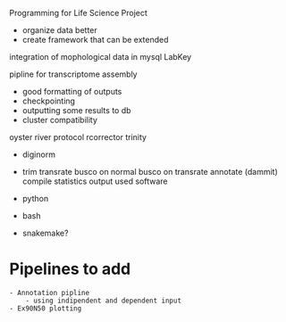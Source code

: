Programming for Life Science Project
- organize data better
- create framework that can be extended

integration of mophological data in mysql LabKey

pipline for transcriptome assembly 
- good formatting of outputs
- checkpointing
- outputting some results to db
- cluster compatibility


oyster river protocol
rcorrector
trinity
- diginorm
- trim
transrate
busco on normal
busco on transrate
annotate (dammit)
compile statistics
output used software

- python
- bash
- snakemake?


# Pipelines to add
    - Annotation pipline
        - using indipendent and dependent input
    - Ex90N50 plotting

